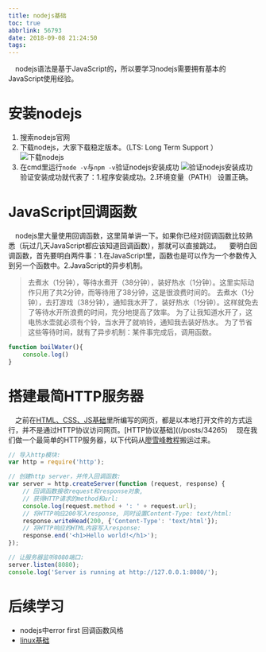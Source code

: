 ```yaml
---
title: nodejs基础
toc: true
abbrlink: 56793
date: 2018-09-08 21:24:50
tags:
---
```

&emsp;nodejs语法是基于JavaScript的，所以要学习nodejs需要拥有基本的JavaScript使用经验。

# 安装nodejs
1. 搜索nodejs官网
2. 下载nodejs，大家下载稳定版本。（LTS: Long Term Support ）
![下载nodejs](http://ww1.sinaimg.cn/large/005BIQVbgy1fvbmhyji22j30xk0rn0v5.jpg)
3. 在cmd里运行`node -v`与`npm -v`验证nodejs安装成功
![验证nodejs安装成功](http://ww1.sinaimg.cn/large/005BIQVbgy1fvbmigtxlcj31hc0t4jw0.jpg)
验证安装成功就代表了：1.程序安装成功。2.环境变量（PATH） 设置正确。

# JavaScript回调函数
&emsp;nodejs里大量使用回调函数，这里简单讲一下。如果你已经对回调函数比较熟悉（玩过几天JavaScript都应该知道回调函数），那就可以直接跳过。
&emsp;要明白回调函数，首先要明白两件事：1.在JavaScript里，函数也是可以作为一个参数传入到另一个函数中。2.JavaScript的异步机制。
>去煮水（1分钟），等待水煮开（38分钟），装好热水（1分钟）。这里实际动作只用了共2分钟，而等待用了38分钟，这是很浪费时间的。
去煮水（1分钟），去打游戏（38分钟），通知我水开了，装好热水（1分钟）。这样就免去了等待水开所浪费的时间，充分地提高了效率。
为了让我知道水开了，这电热水壶就必须有个铃，当水开了就响铃，通知我去装好热水。
为了节省这些等待时间，就有了异步机制：某件事完成后，调用函数。


```javascript
function boilWater(){
    console.log()
}
```

# 搭建最简HTTP服务器
&emsp;之前在[HTML、CSS、JS基础](/posts/54080)里所编写的网页，都是以本地打开文件的方式运行，并不是通过HTTP协议访问网页。[HTTP协议基础]((/posts/34265)
&emsp;现在我们做一个最简单的HTTP服务器，以下代码从[廖雪峰教程](https://www.liaoxuefeng.com/wiki/001434446689867b27157e896e74d51a89c25cc8b43bdb3000/0014345015296018cac40c198b543fead5c549865b9bd4a000)搬运过来。
```javascript
// 导入http模块:
var http = require('http');

// 创建http server，并传入回调函数:
var server = http.createServer(function (request, response) {
    // 回调函数接收request和response对象,
    // 获得HTTP请求的method和url:
    console.log(request.method + ': ' + request.url);
    // 将HTTP响应200写入response, 同时设置Content-Type: text/html:
    response.writeHead(200, {'Content-Type': 'text/html'});
    // 将HTTP响应的HTML内容写入response:
    response.end('<h1>Hello world!</h1>');
});

// 让服务器监听8080端口:
server.listen(8080);
console.log('Server is running at http://127.0.0.1:8080/');
```
# 后续学习
- nodejs中error first 回调函数风格
- [linux基础](/posts/34982)